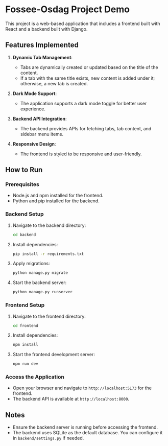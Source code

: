 # Fossee-Osdag Project Demo

This project is a web-based application that includes a frontend built with React and a backend built with Django.

## Features Implemented
1. **Dynamic Tab Management**:
   - Tabs are dynamically created or updated based on the title of the content.
   - If a tab with the same title exists, new content is added under it; otherwise, a new tab is created.

2. **Dark Mode Support**:
   - The application supports a dark mode toggle for better user experience.

3. **Backend API Integration**:
   - The backend provides APIs for fetching tabs, tab content, and sidebar menu items.

4. **Responsive Design**:
   - The frontend is styled to be responsive and user-friendly.

## How to Run

### Prerequisites
- Node.js and npm installed for the frontend.
- Python and pip installed for the backend.

### Backend Setup
1. Navigate to the backend directory:
   ```bash
   cd backend
   ```
2. Install dependencies:
   ```bash
   pip install -r requirements.txt
   ```
3. Apply migrations:
   ```bash
   python manage.py migrate
   ```
4. Start the backend server:
   ```bash
   python manage.py runserver
   ```

### Frontend Setup
1. Navigate to the frontend directory:
   ```bash
   cd frontend
   ```
2. Install dependencies:
   ```bash
   npm install
   ```
3. Start the frontend development server:
   ```bash
   npm run dev
   ```

### Access the Application
- Open your browser and navigate to `http://localhost:5173` for the frontend.
- The backend API is available at `http://localhost:8000`.

## Notes
- Ensure the backend server is running before accessing the frontend.
- The backend uses SQLite as the default database. You can configure it in `backend/settings.py` if needed.
